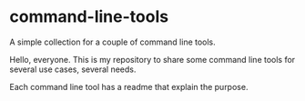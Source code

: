 # command-line-tools

A simple collection for a couple of command line tools.  

Hello, everyone. This is my repository to share some command line tools for several use cases, several needs.  

Each command line tool has a readme that explain the purpose.  
